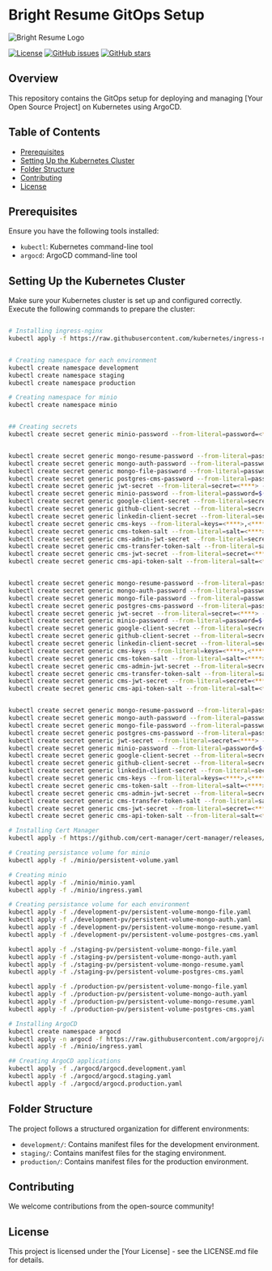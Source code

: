 # Bright Resume GitOps Setup

![Bright Resume Logo](https://raw.githubusercontent.com/ErfanSeidipoor/bright-resume/development/libs/assets/src/image/logo-with-typography-horizontal-light.png)

[![License](https://img.shields.io/github/license/your_username/resume-builder.svg?style=flat-square)](https://github.com/bright-co/bright-resume-gitops/blob/main/LICENSE)
[![GitHub issues](https://img.shields.io/github/issues/ErfanSeidipoor/bright-resume)](https://github.com/bright-co/bright-resume-gitops/issues)
[![GitHub stars](https://img.shields.io/github/stars/ErfanSeidipoor/bright-resume)](https://github.com/bright-co/bright-resume-gitops/stargazers)
## Overview
This repository contains the GitOps setup for deploying and managing [Your Open Source Project] on Kubernetes using ArgoCD.

## Table of Contents
- [Prerequisites](#prerequisites)
- [Setting Up the Kubernetes Cluster](#setting-up-the-kubernetes-cluster)
- [Folder Structure](#folder-structure)
- [Contributing](#contributing)
- [License](#license)

## Prerequisites
Ensure you have the following tools installed:
- `kubectl`: Kubernetes command-line tool
- `argocd`: ArgoCD command-line tool


## Setting Up the Kubernetes Cluster
Make sure your Kubernetes cluster is set up and configured correctly. Execute the following commands to prepare the cluster:

```bash

# Installing ingress-nginx
kubectl apply -f https://raw.githubusercontent.com/kubernetes/ingress-nginx/controller-v1.9.4/deploy/static/provider/cloud/deploy.yaml


# Creating namespace for each environment
kubectl create namespace development
kubectl create namespace staging
kubectl create namespace production

# Creating namespace for minio
kubectl create namespace minio


## Creating secrets 
kubectl create secret generic minio-password --from-literal=password=<****> -n=minio


kubectl create secret generic mongo-resume-password --from-literal=password=<****> -n=development
kubectl create secret generic mongo-auth-password --from-literal=password=<****> -n=development
kubectl create secret generic mongo-file-password --from-literal=password=<****> -n=development
kubectl create secret generic postgres-cms-password --from-literal=password=<****> -n=development
kubectl create secret generic jwt-secret --from-literal=secret=<****> -n=development
kubectl create secret generic minio-password --from-literal=password=$(kubectl get secret --namespace minio minio-password -o jsonpath="{.data.password}" | base64 --decode) -n=development
kubectl create secret generic google-client-secret --from-literal=secret=<****> -n=development
kubectl create secret generic github-client-secret --from-literal=secret=<****> -n=development
kubectl create secret generic linkedin-client-secret --from-literal=secret=<****> -n=development
kubectl create secret generic cms-keys --from-literal=keys=<****>,<****>,<****>,<****>  -n=development
kubectl create secret generic cms-token-salt --from-literal=salt=<****> -n=development
kubectl create secret generic cms-admin-jwt-secret --from-literal=secret=<****> -n=development
kubectl create secret generic cms-transfer-token-salt --from-literal=salt=<****> -n=development
kubectl create secret generic cms-jwt-secret --from-literal=secret=<****> -n=development
kubectl create secret generic cms-api-token-salt --from-literal=salt=<****> -n=development


kubectl create secret generic mongo-resume-password --from-literal=password=<****> -n=staging
kubectl create secret generic mongo-auth-password --from-literal=password=<****> -n=staging
kubectl create secret generic mongo-file-password --from-literal=password=<****> -n=staging
kubectl create secret generic postgres-cms-password --from-literal=password=<****> -n=staging
kubectl create secret generic jwt-secret --from-literal=secret=<****> -n=staging
kubectl create secret generic minio-password --from-literal=password=$(kubectl get secret --namespace minio minio-password -o jsonpath="{.data.password}" | base64 --decode) -n=staging
kubectl create secret generic google-client-secret --from-literal=secret=<****> -n=staging
kubectl create secret generic github-client-secret --from-literal=secret=<****> -n=staging
kubectl create secret generic linkedin-client-secret --from-literal=secret=<****> -n=staging
kubectl create secret generic cms-keys --from-literal=keys=<****>,<****>,<****>,<****>  -n=staging
kubectl create secret generic cms-token-salt --from-literal=salt=<****> -n=staging
kubectl create secret generic cms-admin-jwt-secret --from-literal=secret=<****> -n=staging
kubectl create secret generic cms-transfer-token-salt --from-literal=salt=<****> -n=staging
kubectl create secret generic cms-jwt-secret --from-literal=secret=<****> -n=staging
kubectl create secret generic cms-api-token-salt --from-literal=salt=<****> -n=staging


kubectl create secret generic mongo-resume-password --from-literal=password=<****> -n=production
kubectl create secret generic mongo-auth-password --from-literal=password=<****> -n=production
kubectl create secret generic mongo-file-password --from-literal=password=<****> -n=production
kubectl create secret generic postgres-cms-password --from-literal=password=<****> -n=production
kubectl create secret generic jwt-secret --from-literal=secret=<****> -n=production
kubectl create secret generic minio-password --from-literal=password=$(kubectl get secret --namespace minio minio-password -o jsonpath="{.data.password}" | base64 --decode) -n=production
kubectl create secret generic google-client-secret --from-literal=secret=<****> -n=production
kubectl create secret generic github-client-secret --from-literal=secret=<****> -n=production
kubectl create secret generic linkedin-client-secret --from-literal=secret=<****> -n=production
kubectl create secret generic cms-keys --from-literal=keys=<****>,<****>,<****>,<****>  -n=production
kubectl create secret generic cms-token-salt --from-literal=salt=<****> -n=production
kubectl create secret generic cms-admin-jwt-secret --from-literal=secret=<****> -n=production
kubectl create secret generic cms-transfer-token-salt --from-literal=salt=<****> -n=production
kubectl create secret generic cms-jwt-secret --from-literal=secret=<****> -n=production
kubectl create secret generic cms-api-token-salt --from-literal=salt=<****> -n=production

# Installing Cert Manager
kubectl apply -f https://github.com/cert-manager/cert-manager/releases/download/v1.13.3/cert-manager.yaml

# Creating persistance volume for minio
kubectl apply -f ./minio/persistent-volume.yaml

# Creating minio
kubectl apply -f ./minio/minio.yaml
kubectl apply -f ./minio/ingress.yaml

# Creating persistance volume for each environment
kubectl apply -f ./development-pv/persistent-volume-mongo-file.yaml
kubectl apply -f ./development-pv/persistent-volume-mongo-auth.yaml
kubectl apply -f ./development-pv/persistent-volume-mongo-resume.yaml
kubectl apply -f ./development-pv/persistent-volume-postgres-cms.yaml

kubectl apply -f ./staging-pv/persistent-volume-mongo-file.yaml
kubectl apply -f ./staging-pv/persistent-volume-mongo-auth.yaml
kubectl apply -f ./staging-pv/persistent-volume-mongo-resume.yaml
kubectl apply -f ./staging-pv/persistent-volume-postgres-cms.yaml

kubectl apply -f ./production-pv/persistent-volume-mongo-file.yaml
kubectl apply -f ./production-pv/persistent-volume-mongo-auth.yaml
kubectl apply -f ./production-pv/persistent-volume-mongo-resume.yaml
kubectl apply -f ./production-pv/persistent-volume-postgres-cms.yaml

# Installing ArgoCD
kubectl create namespace argocd
kubectl apply -n argocd -f https://raw.githubusercontent.com/argoproj/argo-cd/stable/manifests/install.yaml
kubectl apply -f ./minio/ingress.yaml

## Creating ArgoCD applications
kubectl apply -f ./argocd/argocd.development.yaml
kubectl apply -f ./argocd/argocd.staging.yaml
kubectl apply -f ./argocd/argocd.production.yaml
```


## Folder Structure
The project follows a structured organization for different environments:

- `development/`: Contains manifest files for the development environment.
- `staging/`: Contains manifest files for the staging environment.
- `production/`: Contains manifest files for the production environment.


## Contributing
We welcome contributions from the open-source community!

## License
This project is licensed under the [Your License] - see the LICENSE.md file for details.
